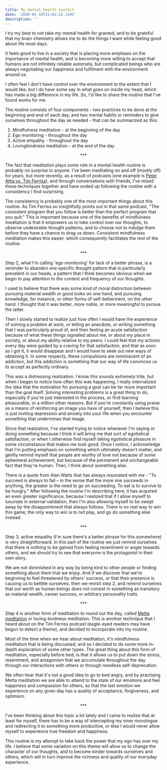 ```yaml
---
title: My mental health toolkit
date: '2020-01-19T21:03:22.144Z'
description: ''
---
```


I try my best to not take my mental health for granted, and to be grateful that my brain chemistry allows me to do the things I want while feeling good about life most days.

It feels good to live in a society that is placing more emphasis on the importance of mental health, and is becoming more willing to accept that humans are not infinitely reliable automata, but complicated beings who are always negotiating our happiness and fulfilment with the environment around us.

I often feel I don't have control over the environment to the extent that I would like, but I do have some say in what goes on inside my head, which has made a big difference in my life. So, I'd like to share the routine that I've found works for me.

The routine consists of four components - two practices to be done at the beginning and end of each day, and two mental habits or reminders to give ourselves throughout the day as needed - that can be summarized as this:

1. Mindfulness meditation - at the beginning of the day
2. Ego monitoring - throughout the day
3. Active empathy - throughout the day
4. Lovingkindness meditation - at the end of the day

<p style="text-align:center;">***</p>

The fact that meditation plays some role in a mental health routine is probably no surprise to anyone. I've been meditating on and off (mostly off) for years, but more recently, as a result of podcasts (one example is [Peter Attia vs. Tim Ferriss](https://tim.blog/2018/12/13/peter-attia-vs-tim-ferriss/)), and through conversations with friends, I've mixed these techniques together and have ended up following the routine with a consistency I find surprising.

The consistency is probably one of the most important things about this routine. As Tim Ferriss so insightfully points out in that same podcast, "The consistent program that you follow is better than the perfect program that you quit." This is important because one of the benefits of mindfulness meditation is that it empowers us to take control over our thoughts, to observe undesirable thought patterns, and to choose not to indulge them before they have a chance to drag us down. Consistent mindfulness meditation makes this easier, which consequently facilitates the rest of the routine.

<p style="text-align:center;">***</p>

Step 2, what I'm calling 'ego monitoring' for lack of a better phrase, is a reminder to abandon one specific thought pattern that is particularly prevalent in our heads, a pattern that I think becomes obvious when we begin to pay attention to the content and frequency of our thoughts.

I used to believe that there was some kind of moral distinction between pursuing material wealth or good looks on one hand, and pursuing knowledge, for instance, or other forms of self-betterment, on the other hand. I thought that it was better, more noble, or more meaningful to pursue the latter.

Then I slowly started to realize just how often I would have the experience of solving a problem at work, or telling an anecdote, or writing something that I was particularly proud of, and then feeling an acute satisfaction because of what these things signalled about me, or about my place in society, or about my ability relative to my peers. I could feel that my actions every day were guided by a craving for that satisfaction, and that as soon as I got it, it would disappear and I would have to seek out new ways of obtaining it. In some respects, these compulsions are reminiscent of an addiction, but this addiction is something that our way of life convinces us to accept as perfectly ordinary.

This was a distressing realization. I know this sounds extremely trite, but when I began to notice how often this was happening, I really internalized the idea that the motivation for pursuing a goal can be far more important than the goal itself. Solving interesting problems is a great thing to do, especially if you're just interested in the process, or find learning pleasurable, or a million other reasons. But if you're constantly using praise as a means of reinforcing an image you have of yourself, then I believe this is just inviting depression and anxiety into your life when you encounter something that undermines that image.

Since that realization, I've started trying to notice whenever I'm saying or doing something because I think it will bring me that sort of egotistical satisfaction, or when I otherwise find myself taking egotistical pleasure in some circumstance that makes me look good. Once I notice, I acknowledge that I'm putting emphasis on something which ultimately doesn't matter, and gently remind myself that people are worthy of love not because of some ephemeral achievement, but because of the permanent and unchangeable fact that they're human. Then, I think about something else.

There is a quote from Alan Watts that has always resonated with me - "To succeed is always to fail – in the sense that the more one succeeds in anything, the greater is the need to go on succeeding. To eat is to survive to be hungry." After following the routine I'm describing here, it has acquired an even greater significance, because I realized that if I allow myself to luxuriate in external validation, then I'm also allowing myself to be swept away by the disappointment that always follows. There is no real way to win this game, the only way to win is to not play, and go do something else instead.

<p style="text-align:center;">***</p>

Step 3, active empathy (I'm sure there's a better phrase for this somewhere) is very straightforward. In this part of the routine we just remind ourselves that there is nothing to be gained from feeling resentment or anger towards others, and we should try to see that everyone is the protagonist in their own story.

We are not diminished in any way by being kind to other people or finding something about them that we enjoy. And if we discover that we're beginning to feel threatened by others' success, or that their presence is causing us to belittle ourselves, then we revisit step 2, and remind ourselves that our worth as human beings does not consist in something as transitory as material wealth, career success, or arbitrary personality traits.

<p style="text-align:center;">***</p>

Step 4 is another form of meditation to round out the day, called [Metta meditation](https://en.wikipedia.org/wiki/Maitr%C4%AB#Mett%C4%81_meditation) or loving-kindness meditation. This is another technique that I heard about on the Tim Ferriss podcast (eagle-eyed readers may have begun to detect a theme), and decided to incorporate into my routine.

Most of the time when we hear about meditation, it's mindfulness meditation that is being discussed, and so I decided to do some more in-depth exploration of some other types. The great thing about this form of meditation, especially before bed, is that it allows us to put down the stress, resentment, and antagonism that we accumulate throughout the day through our interactions with others or through needless self-deprecation.

We often hear that it's not a good idea to go to bed angry, and by practising Metta meditation we are able to attend to the state of our emotions and feel happiness and compassion for others, so that the last emotion we experience on any given day has a quality of acceptance, forgiveness, and optimism.

<p style="text-align:center;">***</p>

I've been thinking about this topic a lot lately and I came to realize that at least for myself, there has to be a way of intercepting my inner monologue and redirecting it to something more productive, or else I would never allow myself to experience true freedom and happiness.

This routine is my attempt to take back the power that my ego has over my life. I believe that some variation on this theme will allow us to change the character of our thoughts, and to become kinder towards ourselves and others, which will in turn improve the richness and quality of our everyday experience.
